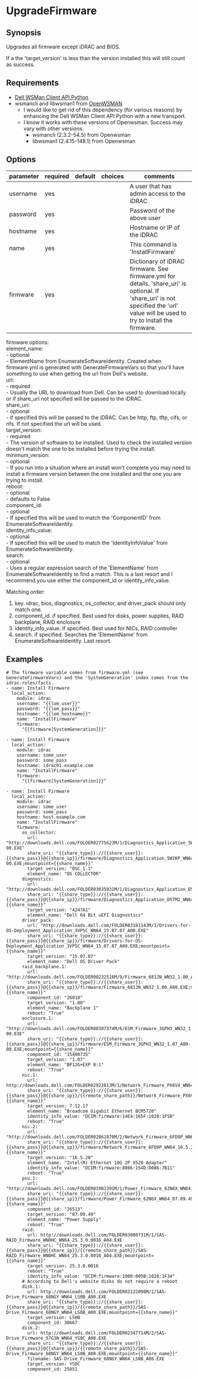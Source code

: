 # UpgradeFirmware

## Synopsis

Upgrades all firmware except iDRAC and BIOS.

If a the 'target_version' is less than the version installed this will still count as success.

## Requirements

* [Dell WSMan Client API Python](https://github.com/hbeatty/dell-wsman-client-api-python)
* wsmancli and libwsman1 from [OpenWSMAN](https://openwsman.github.io/)
  * I would like to get rid of this dependency (for various reasons) by enhancing the Dell WSMan Client API Python with a new transport.
  * I know it works with these versions of Openwsman. Success may vary with other versions.
    * wsmancli (2.3.2-54.5) from Openwsman
    * libwsman1 (2.4.15-148.1) from Openwsman

## Options

| parameter  | required | default | choices   | comments                                  |
| ---------  | -------- | ------- | -------   | --------                                  |
| username   | yes      |         |           | A user that has admin access to the iDRAC |
| password   | yes      |         |           | Password of the above user                |
| hostname   | yes      |         |           | Hostname or IP of the iDRAC               |
| name       | yes      |         |           | This command is 'InstallFirmware'         |
| firmware   | yes      |         |           | Dictionary of iDRAC firmware. See firmware.yml for details. 'share_uri' is optional. If 'share_uri' is not specified the 'url' value will be used to try to install the firmware. |



firmware options:  
   element_name:  
     - optional  
     - ElementName from EnumerateSoftwareIdentity. Created when firmware.yml is generated with GenerateFirmwareVars so that you'll have something to use when getting the url from Dell's website.  
   url:  
     - required  
     - Usually the URL to download from Dell. Can be used to download locally or if share_uri not specified will be passed to the iDRAC.  
   share_uri:  
     - optional  
     - if specified this will be passed to the iDRAC. Can be http, ftp, tftp, cifs, or nfs. If not specified the url will be used.  
   target_version:  
     - required  
     - The version of software to be installed. Used to check the installed version doesn't match the one to be installed before trying the install.  
   minimum_version:  
     - optional  
     - If you run into a situation where an install won't complete you may need to install a firmware version between the one installed and the one you are trying to install.  
   reboot:  
     - optional  
     - defaults to False  
   component_id:  
     - optional  
     - If specified this will be used to match the 'ComponentID' from EnumerateSoftwareIdentity.  
   identity_info_value:  
     - optional  
     - If specified this will be used to match the 'IdentityInfoValue' from EnumerateSoftwareIdentity.  
   search:  
     - optional  
     - Uses a regular expression search of the 'ElementName' from EnumerateSoftwareIdentity to find a match. This is a last resort and I recommend you use either the component_id or identity_info_value.  

Matching order:  
  1. key. idrac, bios, diagnostics, os_collector, and driver_pack should only match one.  
  2. component_id. if specified. Best used for disks, power supplies, RAID backplane, RAID enclosure  
  3. identity_info_value. if specified. Best used for NICs, RAID controller  
  4. search. if specified. Searches the 'ElementName' from EnumerateSoftwareIdentity. Last resort.  

## Examples

```
# The firmware variable comes from firmware.yml (see GenerateFirmwareVars) and the 'SystemGeneration' index comes from the idrac-roles/facts.
- name: Install Firmware
  local_action:
    module: idrac
    username: "{{lom_user}}"
    password: "{{lom_pass}}"
    hostname: "{{lom_hostname}}"
    name: "InstallFirmware"
    firmware:
      "{{firmware[SystemGeneration]}}"

- name: Install Firmware
  local_action:
    module: idrac
    username: some_user
    password: some_pass
    hostname: idrac01.example.com
    name: "InstallFirmware"
    firmware:
      "{{firmware[SystemGeneration]}}"

- name: Install Firmware
  local_action:
    module: idrac
    username: some_user
    password: some_pass
    hostname: host.example.com
    name: "InstallFirmware"
    firmware:
      os_collector:
        url: "http://downloads.dell.com/FOLDER02775623M/1/Diagnostics_Application_5W2KP_WN64_OSC_1.1_X10-00.EXE"
        share_uri: "{{share_type}}://{{share_user}}:{{share_pass}}@{{share_ip}}/firmware/Diagnostics_Application_5W2KP_WN64_OSC_1.1_X10-00.EXE;mountpoint={{share_name}}"
        target_version: "OSC_1.1"
        element_name: "OS COLLECTOR"
      diagnostics:
        url: "http://downloads.dell.com/FOLDER03035031M/1/Diagnostics_Application_D5TM2_WN64_4247A1_4247.2.EXE"
        share_uri: "{{share_type}}://{{share_user}}:{{share_pass}}@{{share_ip}}/firmware/Diagnostics_Application_D5TM2_WN64_4247A1_4247.2.EXE;mountpoint={{share_name}}"
        target_version: "4247A1"
        element_name: "Dell 64 Bit uEFI Diagnostics"
      driver_pack:
        url: "http://downloads.dell.com/FOLDER03181143M/1/Drivers-for-OS-Deployment_Application_3VP5C_WN64_15.07.07_A00.EXE"
        share_uri: "{{share_type}}://{{share_user}}:{{share_pass}}@{{share_ip}}/firmware/Drivers-for-OS-Deployment_Application_3VP5C_WN64_15.07.07_A00.EXE;mountpoint={{share_name}}"
        target_version: "15.07.07"
        element_name: "Dell OS Driver Pack"
      raid_backplane.1:
        url: "http://downloads.dell.com/FOLDER00232516M/9/Firmware_681JN_WN32_1.00_A00.EXE"
        share_uri: "{{share_type}}://{{share_user}}:{{share_pass}}@{{share_ip}}/firmware/Firmware_681JN_WN32_1.00_A00.EXE;mountpoint={{share_name}}"
        component_id: "26018"
        target_version: "1.00"
        element_name: "Backplane 1"
        reboot: "True"
      enclosure.1:
        url: "http://downloads.dell.com/FOLDER00307374M/6/ESM_Firmware_3GPH3_WN32_1.07_A00-00.EXE"
        share_uri: "{{share_type}}://{{share_user}}:{{share_pass}}@{{share_ip}}/firmware/ESM_Firmware_3GPH3_WN32_1.07_A00-00.EXE;mountpoint={{share_name}}"
        component_id: "15400735"
        target_version: "1.07"
        element_name: "BP12G+EXP 0:1"
        reboot: "True"
      nic.1:
        url: http://downloads.dell.com/FOLDER02922813M/1/Network_Firmware_PX6V4_WN64_7.12.17.EXE
        share_uri: "{{share_type}}://{{share_user}}:{{share_pass}}@{{share_ip}}/{{remote_share_path}}/Network_Firmware_PX6V4_WN64_7.12.17.EXE;mountpoint={{share_name}}"
        target_version: 7.12.17
        element_name: "Broadcom Gigabit Ethernet BCM5720"
        identity_info_value: "DCIM:firmware:14E4:165F:1028:1F5B"
        reboot: "True"
      nic.2:
        url: "http://downloads.dell.com/FOLDER02861870M/2/Network_Firmware_6FD9P_WN64_16.5.20_A00.EXE"
        share_uri: "{{share_type}}://{{share_user}}:{{share_pass}}@{{share_ip}}/firmware/Network_Firmware_6FD9P_WN64_16.5.20_A00.EXE;mountpoint={{share_name}}"
        target_version: "16.5.20"
        element_name: "Intel(R) Ethernet 10G 2P X520 Adapter"
        identity_info_value: "DCIM:firmware:8086:154D:8086:7B11"
        reboot: "True"
      psu.1:
        url: "http://downloads.dell.com/FOLDER01901391M/1/Power_Firmware_62N6X_WN64_07.09.49_A00.EXE"
        share_uri: "{{share_type}}://{{share_user}}:{{share_pass}}@{{share_ip}}/firmware/Power_Firmware_62N6X_WN64_07.09.49_A00.EXE;mountpoint={{share_name}}"
        component_id: "26513"
        target_version: "07.09.49"
        element_name: "Power Supply"
        reboot: "True"
      raid:
        url: http://downloads.dell.com/FOLDER03008731M/1/SAS-RAID_Firmware_WN0HC_WN64_25.3.0.0016_A04.EXE
        share_uri: "{{share_type}}://{{share_user}}:{{share_pass}}@{{share_ip}}/{{remote_share_path}}/SAS-RAID_Firmware_WN0HC_WN64_25.3.0.0016_A04.EXE;mountpoint={{share_name}}"
        target_version: 25.3.0.0016
        reboot: "True"
        identity_info_value: "DCIM:firmware:1000:005B:1028:1F34"
      # According to Dell's website disks do not require a reboot
      disk.1:
        url: http://downloads.dell.com/FOLDER03122098M/1/SAS-Drive_Firmware_68NGY_WN64_LS0B_A00.EXE
        share_uri: "{{share_type}}://{{share_user}}:{{share_pass}}@{{share_ip}}/{{remote_share_path}}/SAS-Drive_Firmware_68NGY_WN64_LS0B_A00.EXE;mountpoint={{share_name}}"
        target_version: LS0B
        component_id: 30667
      disk.2:
        url: http://downloads.dell.com/FOLDER02347714M/2/SAS-Drive_Firmware_57G3N_WN64_YS0C_A08.EXE
        share_uri: "{{share_type}}://{{share_user}}:{{share_pass}}@{{share_ip}}/{{remote_share_path}}/SAS-Drive_Firmware_68NGY_WN64_LS0B_A00.EXE;mountpoint={{share_name}}"
        filename: SAS-Drive_Firmware_68NGY_WN64_LS0B_A00.EXE
        target_version: YS0C
        component_id: 25851
```


